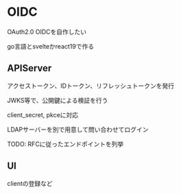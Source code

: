 # OIDC

OAuth2.0 OIDCを自作したい

go言語とsvelteかreact19で作る

## APIServer

アクセストークン、IDトークン、リフレッシュトークンを発行

JWKS等で、公開鍵による検証を行う

client_secret, pkceに対応

LDAPサーバーを別で用意して問い合わせてログイン

TODO: RFCに従ったエンドポイントを列挙

## UI

clientの登録など
